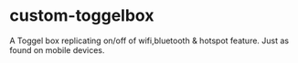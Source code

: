 # custom-toggelbox
A Toggel box replicating on/off of wifi,bluetooth & hotspot feature. Just as found on mobile devices.
